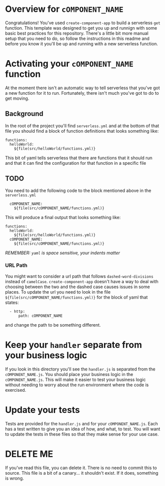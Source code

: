 # Overview for `cOMPONENT_NAME`
Congratulations!  You've used `create-component-app` to build a serverless `get` function.
This template was designed to get you up and runnign with some basic best practices for this repository.
There's a little bit more manual setup that you need to do, so follow the instructions in this readme and
before you know it you'll be up and running with a new serverless function.

# Activating your `cOMPONENT_NAME` function
At the moment there isn't an automatic way to tell serverless that you've got a new function for it to run.
Fortunately, there isn't much you've got to do to get moving.

## Background
In the root of the project you'll find `serverless.yml` and at the bottom of that file you should find a block
of function definitions that looks something like: 
```
functions:
  helloWorld:
    ${file(src/helloWorld/functions.yml)}
```
This bit of yaml tells serverless that there are functions that it should run
and that it can find the configuration for that function in a specific file

## TODO
You need to add the following code to the block mentioned above in the `serverless.yml`
```
  cOMPONENT_NAME:
    ${file(src/cOMPONENT_NAME/functions.yml)}
```

This will produce a final output that looks something like:
```
functions:
  helloWorld:
    ${file(src/helloWorld/functions.yml)}
  cOMPONENT_NAME:
    ${file(src/cOMPONENT_NAME/functions.yml)}
```
*REMEMBER: `yaml` is space sensitive, your indents matter*

### URL Path
You might want to consider a url path that follows `dashed-word-divisions` instead of `camelCase`.
`create-component-app` doesn't have a way to deal with choosing between the two and the dashed case
causes issues in some places.  To update the url you need to look in the file 
`${file(src/cOMPONENT_NAME/functions.yml)}` for the block of yaml that states:
```
  - http:
      path: cOMPONENT_NAME
```
and change the path to be something different. 

# Keep your `handler` separate from your business logic
If you look in this directory you'll see the `handler.js` is separated from the
`cOMPONENT_NAME.js`.  You should place your business logic in the `cOMPONENT_NAME.js`. 
This will make it easier to test your business logic without needing to worry about 
the run environment where the code is exercised.

# Update your tests
Tests are provided for the `handler.js` and for your `cOMPONENT_NAME.js`.  Each has a 
test written to give you an idea of how, and what, to test.  You will want to update
the tests in these files so that they make sense for your use case.

# DELETE ME
If you've read this file, you can delete it.  There is no need to commit this to source.
This file is a bit of a canary... it shouldn't exist.  If it does, something is wrong.


